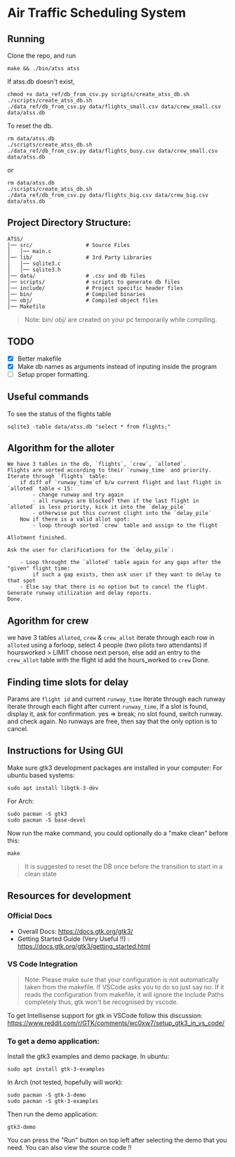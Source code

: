 # Air Traffic Scheduling System

## Running

Clone the repo, and run
```
make && ./bin/atss atss
```
If atss.db doesn't exist,
```
chmod +x data_ref/db_from_csv.py scripts/create_atss_db.sh
./scripts/create_atss_db.sh
./data_ref/db_from_csv.py data/flights_small.csv data/crew_small.csv data/atss.db
```

To reset the db.
```
rm data/atss.db
./scripts/create_atss_db.sh
./data_ref/db_from_csv.py data/flights_busy.csv data/crew_small.csv data/atss.db
```
or
```
rm data/atss.db
./scripts/create_atss_db.sh
./data_ref/db_from_csv.py data/flights_big.csv data/crew_big.csv data/atss.db
```
## Project Directory Structure:

~~~
ATSS/
│── src/                 # Source Files
│   │── main.c
│── lib/                 # 3rd Party Libraries
│   │── sqlite3.c
│   │── sqlite3.h
│── data/                # .csv and db files
│── scripts/             # scripts to generate db files
│── include/             # Project specific header files
│── bin/                 # Compiled binaries
│── obj/                 # Compiled object files
│── Makefile
~~~

> Note: bin/ obj/ are created on your pc temporarily while compiling.

## TODO
- [x] Better makefile
- [x] Make db names as arguments instead of inputing inside the program
- [ ] Setup proper formatting.

## Useful commands

To see the status of the flights table
```
sqlite3 -table data/atss.db "select * from flights;"
```

## Algorithm for the alloter
```
We have 3 tables in the db, `flights`, `crew`, `alloted`.
Flights are sorted according to their `runway_time` and priority.
Iterate through `flights` table:
    if diff of `runway_time`of b/w current flight and last flight in `alloted` table < 15:
        - change runway and try again
        - all runways are blocked? then if the last flight in `alloted` is less priority, kick it into the `delay_pile`
        - otherwise put this current clight into the `delay_pile`
    Now if there is a valid allot spot:
        - loop through sorted `crew` table and assign to the flight

Allotment finished.

Ask the user for clarifications for the `delay_pile`:

    - Loop throught the `alloted` table again for any gaps after the "given" flight time:
        if such a gap exists, then ask user if they want to delay to that spot
    - Else say that there is no option but to cancel the flight.
Generate runway utilization and delay reports.
Done.
```


## Agorithm for crew

we have 3 tables `alloted`, `crew` & `crew_allot`
iterate through each row in `alloted`
    using a forloop, select 4 people (two pilots two attendants)
        if hoursworked > LIMIT choose next person,
        else
            add an entry to the `crew_allot` table with the flight id
            add the hours_worked to `crew`
Done.


## Finding time slots for delay

Params are `flight id` and current `runway_time`
Iterate through each runway
    Iterate through each flight after current `runway_time`,
        If a slot is found, display it, ask for confirmation.
        yes => break;
        no slot found, switch runway. and check again.
No runways are free, then say that the only option is to cancel.


## Instructions for Using GUI

Make sure gtk3 development packages are installed in your computer:
For ubuntu based systems:
```
sudo apt install libgtk-3-dev
```
For Arch:
```
sudo pacman -S gtk3
sudo pacman -S base-devel
```

Now run the make command, you could optionally do a "make clean" before this:
```
make
```
> It is suggested to reset the DB once before the transition to start in a clean state

## Resources for development

### Official Docs
- Overall Docs: https://docs.gtk.org/gtk3/
- Getting Started Guide (Very Useful !!) : https://docs.gtk.org/gtk3/getting_started.html

### VS Code Integration

> Note: Please make sure that your configuration is not automatically taken from the makefile. If VSCode asks you to do so just say no. If it reads the configuration from makefile, it will ignore the Include Paths completely thus, gtk won't be recognised by vscode.

To get Intellisense support for gtk in VSCode follow this discussion:
https://www.reddit.com/r/GTK/comments/wc0xw7/setup_gtk3_in_vs_code/

### To get a demo application:
Install the gtk3 examples and demo package.
In ubuntu:
```
sudo apt install gtk-3-examples
```
In Arch (not tested, hopefully will work):
```
sudo pacman -S gtk-3-demo
sudo pacman -S gtk-3-examples
```

Then run the demo application:
```
gtk3-demo
```

You can press the "Run" button on top left after selecting the demo that you need. You can also view the source code !!